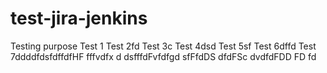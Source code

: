 # test-jira-jenkins
Testing purpose
Test 1
Test 2fd
Test 3c
Test 4dsd
Test 5sf
Test 6dffd
Test 7ddddfdsfdffdfHF
fffvdfx d
dsfffdFvfdfgd
sfFfdDS
dfdFSc
dvdfdFDD
FD
fd
